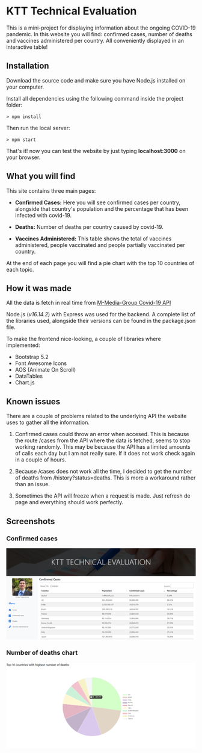 
# KTT Technical Evaluation

This is a mini-project for displaying information about the ongoing COVID-19 pandemic. In this website you will find: confirmed cases, number of deaths and vaccines administered per country. All conveniently displayed in an interactive table!

## Installation


Download the source code and make sure you have Node.js installed on your computer.

Install all dependencies using the following command inside the project folder:

```
> npm install
```

Then run the local server:

```
> npm start
```

That's it! now you can test the website by just typing **localhost:3000** on your browser.

## What you will find


This site contains three main pages:

- **Confirmed Cases:** Here you will see confirmed cases per country, alongside that country's population and the percentage that has been infected with covid-19.

- **Deaths:** Number of deaths per country caused by covid-19.
  
- **Vaccines Administered:** This table shows the total of vaccines administered, people vaccinated and people partially vaccinated per country.

At the end of each page you will find a pie chart with the top 10 countries of each topic.

## How it was made

All the data is fetch in real time from [M-Media-Group Covid-19 API](https://github.com/M-Media-Group/Covid-19-API)

Node.js (*v16.14.2*) with Express was used for the backend. A complete list of the libraries used, alongside their versions can be found in the package.json file.

To make the frontend nice-looking, a couple of libraries where implemented:

- Bootstrap 5.2 
- Font Awesome Icons
- AOS (Animate On Scroll)
- DataTables
- Chart.js

## Known issues

There are a couple of problems related to the underlying API the website uses to gather all the information.

1. Confirmed cases could throw an error when accesed. This is because the route /cases from the API where the data is fetched, seems to stop working randomly. This may be because the API has a limited amounts of calls each day but I am not really sure. If it does not work check again in a couple of hours.
   
2. Because /cases does not work all the time, I decided to get the number of deaths from /history?status=deaths. This is more a workaround rather than an issue.
   
3. Sometimes the API will freeze when a request is made. Just refresh de page and everything should work perfectly.

## Screenshots

### Confirmed cases

![confirmed cases](public/images/readmeScreenshot1.png)

### Number of deaths chart

![deaths](public/images/readmeScreenshot2.png)
